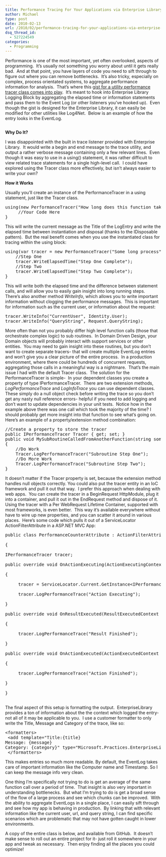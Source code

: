 ```yaml
---
title: Performance Tracing For Your Applications via Enterprise Library
author: Michael
type: post
date: 2010-02-13
url: /2010/02/performance-tracing-for-your-applications-via-enterprise-library/
dsq_thread_id:
  - 527224549
categories:
  - Programming
---
```

Performance is one of the most important, yet often overlooked, aspects of programming.  It&#8217;s usually not something you worry about until it gets really bad.  And at that point, you have layers of code you need to sift through to figure out where you can remove bottlenecks.  It&#8217;s also tricky, especially on complex, process orientated systems, to aggregate performance information for analysis.  That&#8217;s where this [gist for a utility performance tracer class comes into play][1].  It&#8217;s meant to hook into Enterprise Library Logging Block by aggregating the elapsed time or information statements and pass them to the Event Log (or other listeners you&#8217;ve hooked up).  Even though the gist is designed for the Enterprise Library, it can easily be modified for other utilities like Log4Net.  Below is an example of how the entry looks in the EventLog.

<p style="text-align: center;">
  <a href="http://i1.wp.com/www.michaelhamrah.com/blog/wp-content/uploads/2010/02/event-log-examoke.png"><img class="size-full wp-image-350 aligncenter" title="event log example" src="http://i1.wp.com/www.michaelhamrah.com/blog/wp-content/uploads/2010/02/event-log-examoke.png?resize=483%2C526" alt="" data-recalc-dims="1" /></a>
</p>

**Why Do It?**

I was disappointed with the built in trace listener provided with Enterprise Library.  It would write a begin and end message to the trace utility, and output a rather verbose message containing only a few relevant lines.  Even though it was easy to use in a using() statement, it was rather difficult to view related trace statements for a single high-level call.  I could have explored using the Tracer class more effectively, but isn&#8217;t always easier to write your own?

**How it Works**

Usually you&#8217;ll create an instance of the PerformanceTracer in a using statement, just like the Tracer class.

<pre class="brush: csharp; title: ; notranslate" title="">using(new PerformanceTracer("How long does this function take?") {
     //Your Code Here
}
</pre>

This will write the current message as the Title of the LogEntry and write the elapsed time between instantiation and disposal (thanks to the IDisposable pattern).  But the real benefit comes when you use the instantiated class for tracing within the using block:

<pre class="brush: csharp; title: ; notranslate" title="">using(var tracer = new PerformanceTracer("Some long process") {
    //Step One
    tracer.WriteElapsedTime("Step One Complete");
    //Step Two
    tracer.WriteElapsedTime("Step Two Complete");
}
</pre>

This will write both the elapsed time and the difference between statement calls, and will allow you to easily gain insight into long running steps.  There&#8217;s also another method _WriteInfo_, which allows you to write important information without clogging the performance messages.  This is important for information such as the current user, or information about the request:

<pre class="brush: csharp; title: ; notranslate" title="">tracer.WriteInfo("CurrentUser", Identity.User);
tracer.WriteInfo("QueryString", Request.QueryString);
</pre>

More often than not you probably differ high level function calls (those that orchestrate complex logic) to sub routines.  In Domain Driven Design, your Domain objects will probably interact with support services or other entities.  You may need to gain insight into these routines, but you don&#8217;t want to create separate tracers- that will create multiple EventLog entries and won&#8217;t give you a clear picture of the entire process.  In a production environment, where there could be hundreds of concurrent requests, aggregating those calls in a meaningful way is a nightmare.  That&#8217;s the main issue I had with the default Tracer class.  The solution for the PerformanceTracer is simple-  In your dependent classes you create a property of type IPerformanceTracer.  There are two extension methods, _LogPerformanceTrace_ and _LogInfoTrace_ you can use dependent classes.  These simply do a null object check before writing the trace so you don&#8217;t get any nasty null reference errors- helpful if you need to add logging and don&#8217;t want to update dependencies in your unit tests.  Notice how in the example above there was one call which took the majority of the time? I should probably get more insight into that function to see what&#8217;s going on.  Here&#8217;s an example of a property/extension method combination:

<pre class="brush: csharp; title: ; notranslate" title="">//Create a property to store the tracer
public IPerformanceTracer Tracer { get; set; }
public void MySubRoutineCalledFromAnotherFunction(string someParam)
{
    //Do Work
    Tracer.LogPerformanceTracer("Subroutine Step One");
    //Do More Work
    Tracer.LogPerformanceTrace("Subroutine Step Two");
}
</pre>

It doesn&#8217;t matter if the Tracer property is set, because the extension method handles null objects correctly. You could also put the tracer entity in an IoC framework and pull it out that way.  I prefer this approach when dealing with web apps.  You can create the tracer in a BeginRequest HttpModule, plug it into a container, and pull it out in the EndRequest method and dispose of it.  Using the tracer with a Per WebRequest Lifetime Container, supported with most frameworks, is even better.  This way it&#8217;s available everywhere without have to wire up new properties, and you can scatter it around in various places.  Here&#8217;s some code which pulls it out of a ServiceLocator ActionFilterAttribute in a ASP.NET MVC App:

<pre class="brush: csharp; title: ; notranslate" title="">public class PerformanceCounterAttribute : ActionFilterAttribute

{

IPerformanceTracer tracer;

public override void OnActionExecuting(ActionExecutingContext filterContext)

{

     tracer = ServiceLocator.Current.GetInstance&lt;IPerformanceTracer&gt;();

     tracer.LogPerformanceTrace("Action Executing");

}

public override void OnResultExecuted(ResultExecutedContext filterContext)

{

     tracer.LogPerformanceTrace("Result Finished");

}

public override void OnActionExecuted(ActionExecutedContext filterContext)

{

     tracer.LogPerformanceTrace("Action Finished");

}

}

</pre>

The final aspect of this setup is formatting the output.  EnterpriseLibrary provides a ton of information about the the context which logged the entry- not all of it may be applicable to you.  I use a customer formatter to only write the Title, Message and Category of the trace, like so:

<pre class="brush: xml; title: ; notranslate" title="">&lt;formatters&gt;
 &lt;add template="Title:{title}&#xA;Message: {message}&#xA;Category: {category}" type="Microsoft.Practices.EnterpriseLibrary.Logging.Formatters.TextFormatter, Microsoft.Practices.EnterpriseLibrary.Logging, Version=4.0.0.0, Culture=neutral, PublicKeyToken=31bf3856ad364e35" name="Text Formatter"/&gt;
 &lt;/formatters&gt;
</pre>

This makes entries so much more readable. By default, the EventLog takes care of important information like the Computer name and Timestamp. So I can keep the message info very clean.

﻿One thing I&#8217;m specifically not trying to do is get an average of the same function call over a period of time.  That insight is also very important in understanding bottlenecks.  But what I&#8217;m trying to do is get a broad sense of the flow of a large process and see which chunks can be improved.  With the ability to aggregate EventLogs in a single place, I can easily sift through and see how my app is behaving in production.  By linking that with relevant information like the current user, url, and query string, I can find specific scenarios which are problematic that may not have gotten caught in lower environments.

A copy of the entire class is below, and available from GitHub.  It doesn&#8217;t make sense to roll out an entire project for it- just roll it somewhere in your app and tweak as necessary.  Then enjoy finding all the places you could optimize!

 [1]: http://gist.github.com/302225
